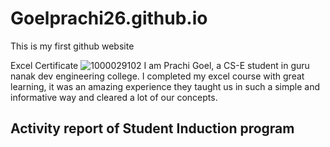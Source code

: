 # Goelprachi26.github.io
This is my first github website

Excel Certificate
![1000029102](https://github.com/user-attachments/assets/7d8aa574-34b4-4ed8-af1a-75997996da3e)
I am Prachi Goel, a CS-E student in guru nanak dev engineering college. I completed my excel course with great learning, it was an amazing experience they taught us in such a simple and informative way and cleared a lot of our concepts. 

## Activity report of Student Induction program ##
